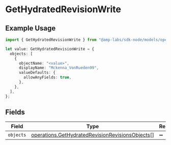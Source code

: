 # GetHydratedRevisionWrite

## Example Usage

```typescript
import { GetHydratedRevisionWrite } from "@amp-labs/sdk-node/models/operations";

let value: GetHydratedRevisionWrite = {
  objects: [
    {
      objectName: "<value>",
      displayName: "Mckenna_VonRueden99",
      valueDefaults: {
        allowAnyFields: true,
      },
    },
  ],
};
```

## Fields

| Field                                                                                                              | Type                                                                                                               | Required                                                                                                           | Description                                                                                                        |
| ------------------------------------------------------------------------------------------------------------------ | ------------------------------------------------------------------------------------------------------------------ | ------------------------------------------------------------------------------------------------------------------ | ------------------------------------------------------------------------------------------------------------------ |
| `objects`                                                                                                          | [operations.GetHydratedRevisionRevisionsObjects](../../models/operations/gethydratedrevisionrevisionsobjects.md)[] | :heavy_minus_sign:                                                                                                 | N/A                                                                                                                |